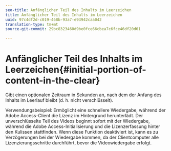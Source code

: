 ```yaml
---
seo-title: Anfänglicher Teil des Inhalts im Leerzeichen
title: Anfänglicher Teil des Inhalts im Leerzeichen
uuid: 97c4df2d-c019-468b-93a7-e93942caa042
translation-type: tm+mt
source-git-commit: 29bc8323460d9be0fce66cbea7c6fce46df20d61

---
```



# Anfänglicher Teil des Inhalts im Leerzeichen{#initial-portion-of-content-in-the-clear}

Gibt einen optionalen Zeitraum in Sekunden an, nach dem der Anfang des Inhalts im Leerlauf bleibt (d. h. nicht verschlüsselt).

Verwendungsbeispiel: Ermöglicht eine schnellere Wiedergabe, während der Adobe Access-Client die Lizenz im Hintergrund herunterlädt. Der unverschlüsselte Teil des Videos beginnt sofort mit der Wiedergabe, während die Adobe Access-Initialisierung und die Lizenzerfassung hinter den Kulissen stattfinden. Wenn diese Funktion deaktiviert ist, kann es zu Verzögerungen bei der Wiedergabe kommen, da der Clientcomputer alle Lizenzierungsschritte durchführt, bevor die Videowiedergabe erfolgt.
